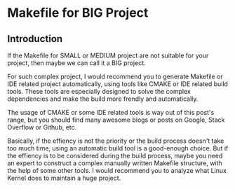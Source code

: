 # Makefile for BIG Project

## Introduction

If the Makefile for SMALL or MEDIUM project are not suitable for your project, then maybe we can call it a BIG project.

For such complex project, I would recommend you to generate Makefile or IDE related project automatically, using tools like CMAKE or IDE related build tools. These tools are especially designed to solve the complex dependencies and make the build more frendly and automatically.

The usage of CMAKE or some IDE related tools is way out of this post's range, but you should find many awesome blogs or posts on Google, Stack Overflow or Github, etc.

Basically, if the effiency is not the priority or the build process doesn't take too much time, using an automatic build tool is a good-enough choice. But if the effiency is to be considered during the build process, maybe you need an expert to construct a complex manually written Makefile structure, with the help of some other tools. I would recommend you to analyze what Linux Kernel does to maintain a huge project.